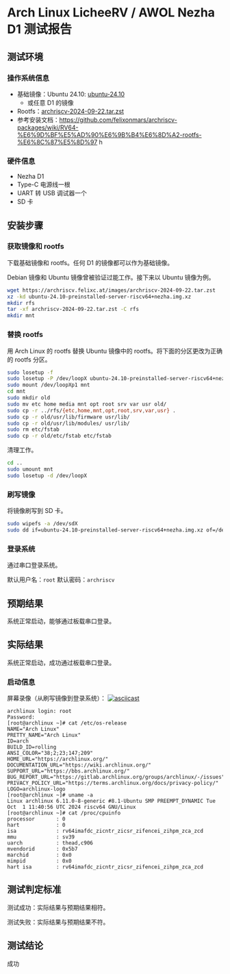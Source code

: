 # Arch Linux LicheeRV / AWOL Nezha D1 测试报告

## 测试环境

### 操作系统信息

- 基础镜像：Ubuntu 24.10: [ubuntu-24.10](https://ubuntu.com/download/risc-v) 
  - 或任意 D1 的镜像
- Rootfs：[archriscv-2024-09-22.tar.zst](https://archriscv.felixc.at/images/archriscv-2024-09-22.tar.zst)
- 参考安装文档：https://github.com/felixonmars/archriscv-packages/wiki/RV64-%E6%9D%BF%E5%AD%90%E6%9B%B4%E6%8D%A2-rootfs-%E6%8C%87%E5%8D%97
h

### 硬件信息

- Nezha D1
- Type-C 电源线一根
- UART 转 USB 调试器一个
- SD 卡

## 安装步骤

### 获取镜像和 rootfs

下载基础镜像和 rootfs。任何 D1 的镜像都可以作为基础镜像。

Debian 镜像和 Ubuntu 镜像曾被验证过能工作。接下来以 Ubuntu 镜像为例。

```bash
wget https://archriscv.felixc.at/images/archriscv-2024-09-22.tar.zst
xz -kd ubuntu-24.10-preinstalled-server-riscv64+nezha.img.xz
mkdir rfs
tar -xf archriscv-2024-09-22.tar.zst -C rfs
mkdir mnt
```

### 替换 rootfs

用 Arch Linux 的 rootfs 替换 Ubuntu 镜像中的 rootfs。将下面的分区更改为正确的 rootfs 分区。

```bash
sudo losetup -f
sudo losetup -P /dev/loopX ubuntu-24.10-preinstalled-server-riscv64+nezha.img.xz
sudo mount /dev/loopXp1 mnt
cd mnt
sudo mkdir old
sudo mv etc home media mnt opt root srv var usr old/
sudo cp -r ../rfs/{etc,home,mnt,opt,root,srv,var,usr} .
sudo cp -r old/usr/lib/firmware usr/lib/
sudo cp -r old/usr/lib/modules/ usr/lib/
sudo rm etc/fstab
sudo cp -r old/etc/fstab etc/fstab
```

清理工作。

```bash
cd ..
sudo umount mnt
sudo losetup -d /dev/loopX
```

### 刷写镜像

将镜像刷写到 SD 卡。

```bash
sudo wipefs -a /dev/sdX
sudo dd if=ubuntu-24.10-preinstalled-server-riscv64+nezha.img.xz of=/dev/sdX bs=4M status=progress
```


### 登录系统

通过串口登录系统。

默认用户名：`root`
默认密码：`archriscv`

## 预期结果

系统正常启动，能够通过板载串口登录。

## 实际结果

系统正常启动，成功通过板载串口登录。

### 启动信息

屏幕录像（从刷写镜像到登录系统）：
[![asciicast](https://asciinema.org/a/G3j3MjoOZ8rcTD28kfMLDao6a.svg)](https://asciinema.org/a/G3j3MjoOZ8rcTD28kfMLDao6a)

```log
archlinux login: root
Password: 
[root@archlinux ~]# cat /etc/os-release 
NAME="Arch Linux"
PRETTY_NAME="Arch Linux"
ID=arch
BUILD_ID=rolling
ANSI_COLOR="38;2;23;147;209"
HOME_URL="https://archlinux.org/"
DOCUMENTATION_URL="https://wiki.archlinux.org/"
SUPPORT_URL="https://bbs.archlinux.org/"
BUG_REPORT_URL="https://gitlab.archlinux.org/groups/archlinux/-/issues"
PRIVACY_POLICY_URL="https://terms.archlinux.org/docs/privacy-policy/"
LOGO=archlinux-logo
[root@archlinux ~]# uname -a
Linux archlinux 6.11.0-8-generic #8.1-Ubuntu SMP PREEMPT_DYNAMIC Tue Oct  1 11:40:56 UTC 2024 riscv64 GNU/Linux
[root@archlinux ~]# cat /proc/cpuinfo 
processor       : 0
hart            : 0
isa             : rv64imafdc_zicntr_zicsr_zifencei_zihpm_zca_zcd
mmu             : sv39
uarch           : thead,c906
mvendorid       : 0x5b7
marchid         : 0x0
mimpid          : 0x0
hart isa        : rv64imafdc_zicntr_zicsr_zifencei_zihpm_zca_zcd

```


## 测试判定标准

测试成功：实际结果与预期结果相符。

测试失败：实际结果与预期结果不符。

## 测试结论

成功
